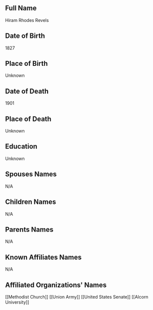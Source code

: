 ## Full Name
Hiram Rhodes Revels

## Date of Birth
1827

## Place of Birth
Unknown

## Date of Death
1901

## Place of Death
Unknown

## Education
Unknown

## Spouses Names
N/A

## Children Names
N/A

## Parents Names
N/A

## Known Affiliates Names
N/A

## Affiliated Organizations' Names
[[Methodist Church]]
[[Union Army]]
[[United States Senate]]
[[Alcorn University]]

